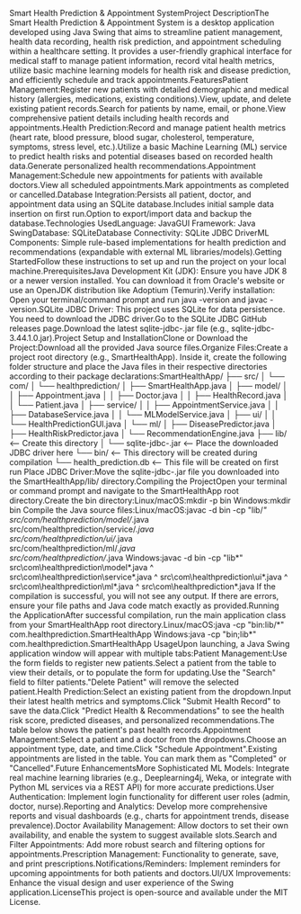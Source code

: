 Smart Health Prediction & Appointment SystemProject DescriptionThe Smart Health Prediction & Appointment System is a desktop application developed using Java Swing that aims to streamline patient management, health data recording, health risk prediction, and appointment scheduling within a healthcare setting. It provides a user-friendly graphical interface for medical staff to manage patient information, record vital health metrics, utilize basic machine learning models for health risk and disease prediction, and efficiently schedule and track appointments.FeaturesPatient Management:Register new patients with detailed demographic and medical history (allergies, medications, existing conditions).View, update, and delete existing patient records.Search for patients by name, email, or phone.View comprehensive patient details including health records and appointments.Health Prediction:Record and manage patient health metrics (heart rate, blood pressure, blood sugar, cholesterol, temperature, symptoms, stress level, etc.).Utilize a basic Machine Learning (ML) service to predict health risks and potential diseases based on recorded health data.Generate personalized health recommendations.Appointment Management:Schedule new appointments for patients with available doctors.View all scheduled appointments.Mark appointments as completed or cancelled.Database Integration:Persists all patient, doctor, and appointment data using an SQLite database.Includes initial sample data insertion on first run.Option to export/import data and backup the database.Technologies UsedLanguage: JavaGUI Framework: Java SwingDatabase: SQLiteDatabase Connectivity: SQLite JDBC DriverML Components: Simple rule-based implementations for health prediction and recommendations (expandable with external ML libraries/models).Getting StartedFollow these instructions to set up and run the project on your local machine.PrerequisitesJava Development Kit (JDK): Ensure you have JDK 8 or a newer version installed. You can download it from Oracle's website or use an OpenJDK distribution like Adoptium (Temurin).Verify installation: Open your terminal/command prompt and run java -version and javac -version.SQLite JDBC Driver: This project uses SQLite for data persistence. You need to download the JDBC driver.Go to the SQLite JDBC GitHub releases page.Download the latest sqlite-jdbc-<version>.jar file (e.g., sqlite-jdbc-3.44.1.0.jar).Project Setup and InstallationClone or Download the Project:Download all the provided Java source files.Organize Files:Create a project root directory (e.g., SmartHealthApp). Inside it, create the following folder structure and place the Java files in their respective directories according to their package declarations:SmartHealthApp/
├── src/
│   └── com/
│       └── healthprediction/
│           ├── SmartHealthApp.java
│           ├── model/
│           │   ├── Appointment.java
│           │   ├── Doctor.java
│           │   ├── HealthRecord.java
│           │   └── Patient.java
│           ├── service/
│           │   ├── AppointmentService.java
│           │   ├── DatabaseService.java
│           │   └── MLModelService.java
│           ├── ui/
│           │   └── HealthPredictionGUI.java
│           └── ml/
│               ├── DiseasePredictor.java
│               ├── HealthRiskPredictor.java
│               └── RecommendationEngine.java
├── lib/  <-- Create this directory
│   └── sqlite-jdbc-<version>.jar  <-- Place the downloaded JDBC driver here
└── bin/  <-- This directory will be created during compilation
└── health_prediction.db <-- This file will be created on first run
Place JDBC Driver:Move the sqlite-jdbc-<version>.jar file you downloaded into the SmartHealthApp/lib/ directory.Compiling the ProjectOpen your terminal or command prompt and navigate to the SmartHealthApp root directory.Create the bin directory:Linux/macOS:mkdir -p bin
Windows:mkdir bin
Compile the Java source files:Linux/macOS:javac -d bin -cp "lib/*" src/com/healthprediction/model/*.java \
src/com/healthprediction/service/*.java \
src/com/healthprediction/ui/*.java \
src/com/healthprediction/ml/*.java \
src/com/healthprediction/*.java
Windows:javac -d bin -cp "lib\*" src\com\healthprediction\model\*.java ^
src\com\healthprediction\service\*.java ^
src\com\healthprediction\ui\*.java ^
src\com\healthprediction\ml\*.java ^
src\com\healthprediction\*.java
If the compilation is successful, you will not see any output. If there are errors, ensure your file paths and Java code match exactly as provided.Running the ApplicationAfter successful compilation, run the main application class from your SmartHealthApp root directory.Linux/macOS:java -cp "bin:lib/*" com.healthprediction.SmartHealthApp
Windows:java -cp "bin;lib\*" com.healthprediction.SmartHealthApp
UsageUpon launching, a Java Swing application window will appear with multiple tabs:Patient Management:Use the form fields to register new patients.Select a patient from the table to view their details, or to populate the form for updating.Use the "Search" field to filter patients."Delete Patient" will remove the selected patient.Health Prediction:Select an existing patient from the dropdown.Input their latest health metrics and symptoms.Click "Submit Health Record" to save the data.Click "Predict Health & Recommendations" to see the health risk score, predicted diseases, and personalized recommendations.The table below shows the patient's past health records.Appointment Management:Select a patient and a doctor from the dropdowns.Choose an appointment type, date, and time.Click "Schedule Appointment".Existing appointments are listed in the table. You can mark them as "Completed" or "Cancelled".Future EnhancementsMore Sophisticated ML Models: Integrate real machine learning libraries (e.g., Deeplearning4j, Weka, or integrate with Python ML services via a REST API) for more accurate predictions.User Authentication: Implement login functionality for different user roles (admin, doctor, nurse).Reporting and Analytics: Develop more comprehensive reports and visual dashboards (e.g., charts for appointment trends, disease prevalence).Doctor Availability Management: Allow doctors to set their own availability, and enable the system to suggest available slots.Search and Filter Appointments: Add more robust search and filtering options for appointments.Prescription Management: Functionality to generate, save, and print prescriptions.Notifications/Reminders: Implement reminders for upcoming appointments for both patients and doctors.UI/UX Improvements: Enhance the visual design and user experience of the Swing application.LicenseThis project is open-source and available under the MIT License.
